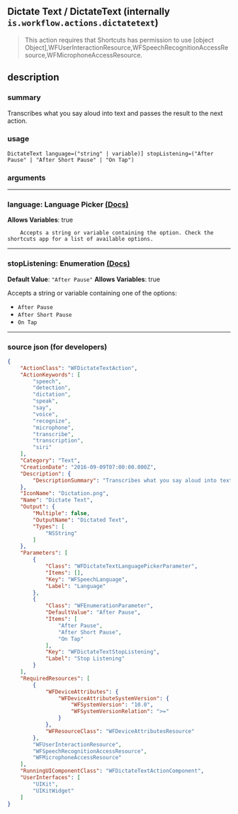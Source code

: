 
## Dictate Text / DictateText (internally `is.workflow.actions.dictatetext`)

> This action requires that Shortcuts has permission to use [object Object],WFUserInteractionResource,WFSpeechRecognitionAccessResource,WFMicrophoneAccessResource.


## description

### summary

Transcribes what you say aloud into text and passes the result to the next action.


### usage
```
DictateText language=("string" | variable)] stopListening=("After Pause" | "After Short Pause" | "On Tap")
```

### arguments

---

### language: Language Picker [(Docs)](https://pfgithub.github.io/shortcutslang/gettingstarted#other-fields)
**Allows Variables**: true



		Accepts a string or variable containing the option. Check the shortcuts app for a list of available options. 

---

### stopListening: Enumeration [(Docs)](https://pfgithub.github.io/shortcutslang/gettingstarted#enum-select-field)
**Default Value**: `"After Pause"`
**Allows Variables**: true



Accepts a string 
or variable
containing one of the options:

- `After Pause`
- `After Short Pause`
- `On Tap`

---

### source json (for developers)

```json
{
	"ActionClass": "WFDictateTextAction",
	"ActionKeywords": [
		"speech",
		"detection",
		"dictation",
		"speak",
		"say",
		"voice",
		"recognize",
		"microphone",
		"transcribe",
		"transcription",
		"siri"
	],
	"Category": "Text",
	"CreationDate": "2016-09-09T07:00:00.000Z",
	"Description": {
		"DescriptionSummary": "Transcribes what you say aloud into text and passes the result to the next action."
	},
	"IconName": "Dictation.png",
	"Name": "Dictate Text",
	"Output": {
		"Multiple": false,
		"OutputName": "Dictated Text",
		"Types": [
			"NSString"
		]
	},
	"Parameters": [
		{
			"Class": "WFDictateTextLanguagePickerParameter",
			"Items": [],
			"Key": "WFSpeechLanguage",
			"Label": "Language"
		},
		{
			"Class": "WFEnumerationParameter",
			"DefaultValue": "After Pause",
			"Items": [
				"After Pause",
				"After Short Pause",
				"On Tap"
			],
			"Key": "WFDictateTextStopListening",
			"Label": "Stop Listening"
		}
	],
	"RequiredResources": [
		{
			"WFDeviceAttributes": {
				"WFDeviceAttributeSystemVersion": {
					"WFSystemVersion": "10.0",
					"WFSystemVersionRelation": ">="
				}
			},
			"WFResourceClass": "WFDeviceAttributesResource"
		},
		"WFUserInteractionResource",
		"WFSpeechRecognitionAccessResource",
		"WFMicrophoneAccessResource"
	],
	"RunningUIComponentClass": "WFDictateTextActionComponent",
	"UserInterfaces": [
		"UIKit",
		"UIKitWidget"
	]
}
```
